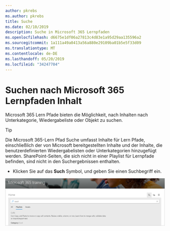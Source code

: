 ```yaml
---
author: pkrebs
ms.author: pkrebs
title: Suche
ms.date: 02/10/2019
description: Suche in Microsoft 365 Lernpfaden
ms.openlocfilehash: d6675e1df06a27813c4d83e1a95d29aa135596a2
ms.sourcegitcommit: 1a111a49a0413a56a880e29109ba01b5e5f33d09
ms.translationtype: MT
ms.contentlocale: de-DE
ms.lasthandoff: 05/20/2019
ms.locfileid: "34247704"
---
```

# <a name="search-for-microsoft-365-learning-pathways-content"></a>Suchen nach Microsoft 365 Lernpfaden Inhalt

Microsoft 365 Lern Pfade bieten die Möglichkeit, nach Inhalten nach Unterkategorie, Wiedergabeliste oder Objekt zu suchen. 

> [!TIP]
> Die Microsoft 365-Lern Pfad Suche umfasst Inhalte für Lern Pfade, einschließlich der von Microsoft bereitgestellten Inhalte und der Inhalte, die benutzerdefinierten Wiedergabelisten oder Unterkategorien hinzugefügt werden. SharePoint-Seiten, die sich nicht in einer Playlist für Lernpfade befinden, sind nicht in den Suchergebnissen enthalten.     

- Klicken Sie auf das **Such** Symbol, und geben Sie einen Suchbegriff ein. 

![CG-Search. png](media/cg-search.png)

